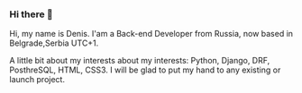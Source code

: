 ### Hi there 👋
Hi, my name is Denis. I'am a Back-end Developer from Russia, now based in Belgrade,Serbia UTC+1.

A little bit about my interests about my interests: Python, Django, DRF, PosthreSQL, HTML, CSS3. I will be glad to put my hand to any existing or launch project.

<!--
**Druidae/druidae** is a ✨ _special_ ✨ repository because its `README.md` (this file) appears on your GitHub profile.

Here are some ideas to get you started:

- 🔭 I’m currently working on ...
- 🌱 I’m currently learning ...
- 👯 I’m looking to collaborate on ...
- 🤔 I’m looking for help with ...
- 💬 Ask me about ...
- 📫 How to reach me: ...
- 😄 Pronouns: ...
- ⚡ Fun fact: ...
-->
